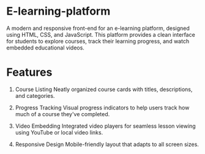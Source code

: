 # E-learning-platform
A modern and responsive front-end for an e-learning platform, designed using HTML, CSS, and JavaScript. This platform provides a clean interface for students to explore courses, track their learning progress, and watch embedded educational videos.

# Features
1. Course Listing
Neatly organized course cards with titles, descriptions, and categories.

2. Progress Tracking
Visual progress indicators to help users track how much of a course they've completed.

4. Video Embedding
Integrated video players for seamless lesson viewing using YouTube or local video links.

5. Responsive Design
Mobile-friendly layout that adapts to all screen sizes.

